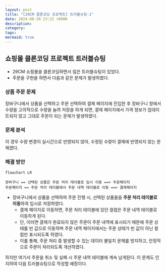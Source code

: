 ```yaml
---
layout: post
title: "[29CM 클론코딩 프로젝트] 트러블슈팅-1"
date: 2024-08-28 23:22 +0900
description:
category:
tags:
mermaid: true
---
```


## 쇼핑몰 클론코딩 프로젝트 트러블슈팅

- 29CM 쇼핑몰을 클론코딩하면서 많은 트러블슈팅이 있었다.
- 주문을 구현을 하면서 다음과 같은 문제가 발생하였다.

### **상품 주문 문제**

장바구니에서 상품을 선택하고 주문 선택하여 결제 페이지에 진입한 후 장바구니 창에서 수량을 고의적으로 수량을 늘려 저장을 하게 되면, 결제 페이지에서 가격 정보가 업데이트되지 않고 그대로 주문이 되는 문제가 발생하였다.

### 문제 분석

이 경우 수량 변경이 실시간으로 반영되지 않아, 수정된 수량이 결제에 반영되지 않는 문제였다.

### 해결 방안

```mermaid
flowchart LR

장바구니 == 선택된 상품은 주문 처리 테이블로 임시 이동 ==> 주문페이지
주문페이지 == 주문 처리 테이블에서 주문 내역 테이블로 이동 ==> 결제페이지
```

- 장바구니에서 상품을 선택하여 주문 진행 시, 선택된 상품들을 **주문 처리 테이블로 이동**하여 임시로 저장하였다.
  - 결제 페이지로 이동하면, 주문 처리 테이블에 있던 컬럼은 주문 내역 테이블로 이동하게 된다.
  - 단, 이러면 결제가 완료되지 않은 주문이 주문 내역에 표시되기 때문에 주문 상태를 빈 값으로 이동하며 주문 내역 페이지에서는 주문 상태가 빈 값이 아닌 컬럼만 표시되도록 하였다.
  - 이를 통해, 주문 처리 중 발생할 수 있는 데이터 불일치 문제를 방지하고, 안정적으로 주문이 처리되도록 개선하였다.

하지만 여기서 주문을 취소 및 실패 시 주문 내역 테이블에 계속 남게된다. 이 문제도 인지하여 다음 트러블슈팅으로 작성할 예정이다.
